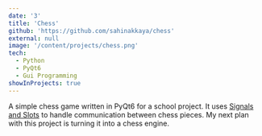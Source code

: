 ```yaml
---
date: '3'
title: 'Chess'
github: 'https://github.com/sahinakkaya/chess'
external: null
image: '/content/projects/chess.png'
tech:
  - Python
  - PyQt6
  - Gui Programming
showInProjects: true
---
```


A simple chess game written in PyQt6 for a school project. It uses [Signals and Slots](https://en.wikipedia.org/wiki/Signals_and_slots) to handle communication between chess pieces. My next plan with this project is turning it into a chess engine.
